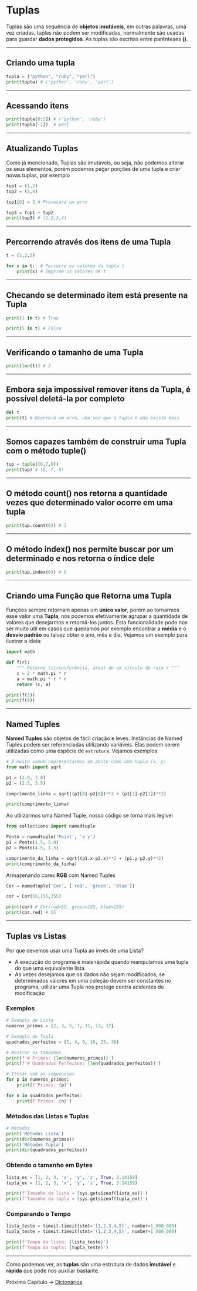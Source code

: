 # Tuplas

Tuplas são uma sequência de **objetos imutáveis**, em outras palavras, uma vez criadas, tuplas não podem
ser modificadas, normalmente são usadas para guardar **dados protegidos**. As tuplas são escritas entre
parênteses **()**.

---------------------------------------

## Criando uma tupla

```python
tupla = ("python", "ruby", "perl")
print(tupla) # ('python', 'ruby', 'perl')
```

---------------------------------------

## Acessando itens

```python
print(tupla[0:2]) # ('python', 'ruby')
print(tupla[-1])  # perl
```

---------------------------------------

## Atualizando Tuplas

Como já mencionado, Tuplas são imutáveis, ou seja, não podemos alterar os seus elementos, porém podemos
pegar porções de uma tupla e criar novas tuplas, por exemplo

```python
tup1 = (1,2)
tup2 = (3,4)

tup1[0] = 5 # Provocará um erro

tup3 = tup1 + tup2
print(tup3) # (1,2,3,4)
```

---------------------------------------

## Percorrendo através dos itens de uma Tupla

```python
t = (1,2,3)

for x in t:  # Percorre os valores da tupla t
    print(x) # Imprime os valores de t
```

---------------------------------------

## Checando se determinado item está presente na Tupla

```python
print(1 in t) # True
```

```python
print(5 in t) # False
```

---------------------------------------

## Verificando o tamanho de uma Tupla

```python
print(len(t)) # 3
```

---------------------------------------

## Embora seja impossível remover itens da Tupla, é possível deletá-la por completo

```python
del t
print(t) # Ocorrerá um erro, uma vez que a tupla t não existe mais
```

---------------------------------------

## Somos capazes também de construir uma Tupla com o método **tuple()**

```python
tup = tuple((6,7,8))
print(tup) # (6, 7, 8)
```

---------------------------------------

## O método **count()** nos retorna a quantidade vezes que determinado valor ocorre em uma tupla

```python
print(tup.count(6)) # 1
```

---------------------------------------

## O método **index()** nos permite buscar por um determinado e nos retorna o índice dele

```python
print(tup.index(6)) # 0
```

---------------------------------------

## Criando uma Função que Retorna uma Tupla

Funções sempre retornam apenas um **único valor**, porém ao tornarmos esse valor uma **Tupla**, nós podemos efetivamente agrupar a quantidade de valores que desejarmos e retorná-los juntos. Esta funcionalidade pode nos ser muito útil em casos que queiramos por exemplo encontrar a **média** e o **desvio padrão** ou talvez obter o ano, mês e dia. Vejamos um exemplo para ilustrar a ideia:

```python
import math

def f(r):
    """ Retorna (circunferência, área) de um círculo de raio r """
    c = 2 * math.pi * r
    a = math.pi * r * r
    return (c, a)

print(f(5))
print(f(8))
```

---------------------------------------

## Named Tuples

**Named Tuples** são objetos de fácil criação e leves. Instâncias de Named Tuples podem ser referenciadas utilizando variáveis. Elas podem serem utilizadas como uma espécie de `estrutura`. Vejamos exemplos:

```python
# É muito comum representarmos um ponto como uma tupla (x, y)
from math import sqrt

p1 = (2.0, 7.0)
p2 = (2.5, 3.5)

comprimento_linha = sqrt((p1[0]-p2[0])**2 + (p1[1]-p2[1])**2)

print(comprimento_linha)
```

Ao utilizarmos uma Named Tuple, nosso código se torna mais legível

```python
from collections import namedtuple

Ponto = namedtuple('Point', 'x y')
p1 = Ponto(1.5, 5.0)
p2 = Ponto(4.5, 1.5)

comprimento_da_linha = sqrt((p1.x-p2.x)**2 + (p1.y-p2.y)**2)
print(comprimento_da_linha)
```

Armazenando cores **RGB** com Named Tuples

```python
Cor = namedtuple('Cor', ['red', 'green', 'blue'])

cor = Cor(55,155,255)

print(cor) # Cor(red=55, green=155, blue=255)
print(cor.red) # 55
```

---------------------------------------

## Tuplas vs Listas

Por que devemos usar uma Tupla ao invés de uma Lista?

- A execução do programa é mais rápida quando manipulamos uma tupla do que uma equivalente lista.
- As vezes desejamos que os dados não sejam modificados, se determinados valores em uma coleção devem ser constantes no programa, utilizar uma Tupla nos protege contra acidentes de modificação

### Exemplos

```python
# Exemplo de Lista
numeros_primos = [2, 3, 5, 7, 11, 13, 17]

# Exemplo de Tupla
quadrados_perfeitos = (1, 4, 9, 16, 25, 36)

# Mostrar os tamanhos
print(f'# Primos: {len(numeros_primos)}')
print(f'# Quadrados Perfeitos: {len(quadrados_perfeitos)}')

# Iterar sob as sequencias
for p in numeros_primos:
	print(f'Primos: {p}')

for n in quadrados_perfeitos:
	print(f'Primos: {n}')
```

### Métodos das Listas e Tuplas

```python
# Métodos
print('Métodos Lista')
print(dir(numeros_primos))
print('Métodos Tupla')
print(dir(quadrados_perfeitos))
```

### Obtendo o tamanho em Bytes

```python
lista_ex = [1, 2, 3, 'x', 'y', 'z', True, 3.14159]
tupla_ex = (1, 2, 3, 'x', 'y', 'z', True, 3.14159)

print(f'Tamanho da lista = {sys.getsizeof(lista_ex)}')
print(f'Tamanho da tupla = {sys.getsizeof(tupla_ex)}')
```

### Comparando o Tempo

```python
lista_teste = timeit.timeit(stmt='[1,2,3,4,5]', number=1_000_000)
tupla_teste = timeit.timeit(stmt='(1,2,3,4,5)', number=1_000_000)

print(f'Tempo da lista: {lista_teste}')
print(f'Tempo da tupla: {tupla_teste}')
```

---------------------------------------

Como podemos ver, as **tuplas** são uma estrutura de dados **imutável** e **rápida** que pode nos auxiliar bastante.

Próximo Capítulo -> [Dicionários](https://github.com/the-akira/Python-Iluminado/blob/master/Capitulos/10.Dicion%C3%A1rios.md)

